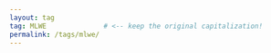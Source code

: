 ```yaml
---
layout: tag
tag: MLWE              # <‑‑ keep the original capitalization!
permalink: /tags/mlwe/
---
```

